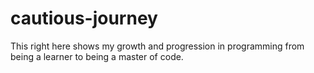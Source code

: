 # cautious-journey
This right here shows my growth and progression in programming from being a learner to being a master of code.
